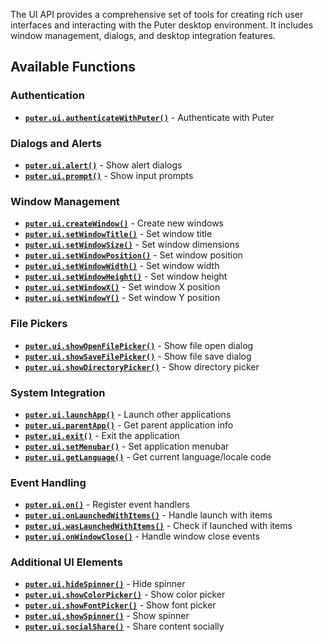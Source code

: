 The UI API provides a comprehensive set of tools for creating rich user interfaces and interacting with the Puter desktop environment. It includes window management, dialogs, and desktop integration features.

## Available Functions

### Authentication
- **[`puter.ui.authenticateWithPuter()`](/UI/authenticateWithPuter/)** - Authenticate with Puter

### Dialogs and Alerts
- **[`puter.ui.alert()`](/UI/alert/)** - Show alert dialogs
- **[`puter.ui.prompt()`](/UI/prompt/)** - Show input prompts

### Window Management
- **[`puter.ui.createWindow()`](/UI/createWindow/)** - Create new windows
- **[`puter.ui.setWindowTitle()`](/UI/setWindowTitle/)** - Set window title
- **[`puter.ui.setWindowSize()`](/UI/setWindowSize/)** - Set window dimensions
- **[`puter.ui.setWindowPosition()`](/UI/setWindowPosition/)** - Set window position
- **[`puter.ui.setWindowWidth()`](/UI/setWindowWidth/)** - Set window width
- **[`puter.ui.setWindowHeight()`](/UI/setWindowHeight/)** - Set window height
- **[`puter.ui.setWindowX()`](/UI/setWindowX/)** - Set window X position
- **[`puter.ui.setWindowY()`](/UI/setWindowY/)** - Set window Y position

### File Pickers
- **[`puter.ui.showOpenFilePicker()`](/UI/showOpenFilePicker/)** - Show file open dialog
- **[`puter.ui.showSaveFilePicker()`](/UI/showSaveFilePicker/)** - Show file save dialog
- **[`puter.ui.showDirectoryPicker()`](/UI/showDirectoryPicker/)** - Show directory picker

### System Integration
- **[`puter.ui.launchApp()`](/UI/launchApp/)** - Launch other applications
- **[`puter.ui.parentApp()`](/UI/parentApp/)** - Get parent application info
- **[`puter.ui.exit()`](/UI/exit/)** - Exit the application
- **[`puter.ui.setMenubar()`](/UI/setMenubar/)** - Set application menubar
- **[`puter.ui.getLanguage()`](/UI/getLanguage/)** - Get current language/locale code

### Event Handling
- **[`puter.ui.on()`](/UI/on/)** - Register event handlers
- **[`puter.ui.onLaunchedWithItems()`](/UI/onLaunchedWithItems/)** - Handle launch with items
- **[`puter.ui.wasLaunchedWithItems()`](/UI/wasLaunchedWithItems/)** - Check if launched with items
- **[`puter.ui.onWindowClose()`](/UI/onWindowClose/)** - Handle window close events

### Additional UI Elements
- **[`puter.ui.hideSpinner()`](/UI/hideSpinner/)** - Hide spinner
- **[`puter.ui.showColorPicker()`](/UI/showColorPicker/)** - Show color picker
- **[`puter.ui.showFontPicker()`](/UI/showFontPicker/)** - Show font picker
- **[`puter.ui.showSpinner()`](/UI/showSpinner/)** - Show spinner
- **[`puter.ui.socialShare()`](/UI/socialShare/)** - Share content socially